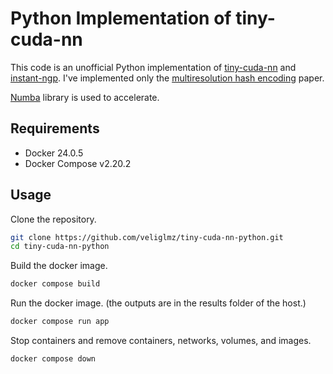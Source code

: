 # Python Implementation of tiny-cuda-nn

This code is an unofficial Python implementation of [tiny-cuda-nn](https://github.com/NVlabs/tiny-cuda-nn) and [instant-ngp](https://github.com/NVlabs/instant-ngp). I've implemented only the [multiresolution hash encoding](https://nvlabs.github.io/instant-ngp/assets/mueller2022instant.pdf) paper.

[Numba](https://numba.pydata.org/) library is used to accelerate.

## Requirements
* Docker 24.0.5
* Docker Compose v2.20.2

## Usage

Clone the repository.

```bash
git clone https://github.com/veliglmz/tiny-cuda-nn-python.git
cd tiny-cuda-nn-python
```

Build the docker image.
```bash
docker compose build
```

Run the docker image. (the outputs are in the results folder of the host.)
```bash
docker compose run app
```

Stop containers and remove containers, networks, volumes, and images.
```bash
docker compose down
```


